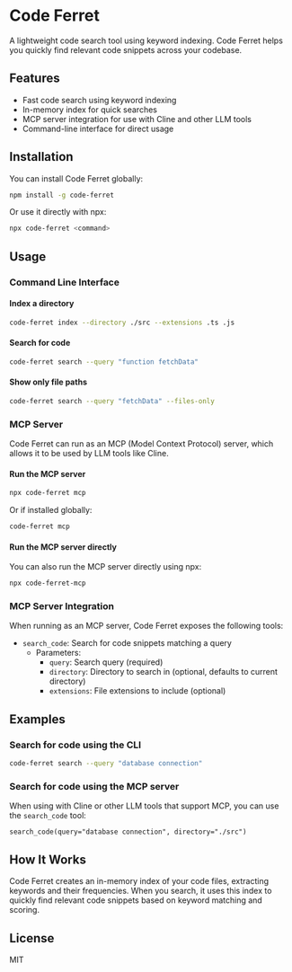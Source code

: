 # Code Ferret

A lightweight code search tool using keyword indexing. Code Ferret helps you quickly find relevant code snippets across your codebase.

## Features

- Fast code search using keyword indexing
- In-memory index for quick searches
- MCP server integration for use with Cline and other LLM tools
- Command-line interface for direct usage

## Installation

You can install Code Ferret globally:

```bash
npm install -g code-ferret
```

Or use it directly with npx:

```bash
npx code-ferret <command>
```

## Usage

### Command Line Interface

#### Index a directory

```bash
code-ferret index --directory ./src --extensions .ts .js
```

#### Search for code

```bash
code-ferret search --query "function fetchData"
```

#### Show only file paths

```bash
code-ferret search --query "fetchData" --files-only
```

### MCP Server

Code Ferret can run as an MCP (Model Context Protocol) server, which allows it to be used by LLM tools like Cline.

#### Run the MCP server

```bash
npx code-ferret mcp
```

Or if installed globally:

```bash
code-ferret mcp
```

#### Run the MCP server directly

You can also run the MCP server directly using npx:

```bash
npx code-ferret-mcp
```

### MCP Server Integration

When running as an MCP server, Code Ferret exposes the following tools:

- `search_code`: Search for code snippets matching a query
  - Parameters:
    - `query`: Search query (required)
    - `directory`: Directory to search in (optional, defaults to current directory)
    - `extensions`: File extensions to include (optional)

## Examples

### Search for code using the CLI

```bash
code-ferret search --query "database connection"
```

### Search for code using the MCP server

When using with Cline or other LLM tools that support MCP, you can use the `search_code` tool:

```
search_code(query="database connection", directory="./src")
```

## How It Works

Code Ferret creates an in-memory index of your code files, extracting keywords and their frequencies. When you search, it uses this index to quickly find relevant code snippets based on keyword matching and scoring.

## License

MIT

